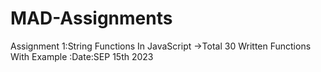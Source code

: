 # MAD-Assignments
Assignment 1:String Functions In JavaScript ->Total 30 Written Functions With Example :Date:SEP 15th 2023
